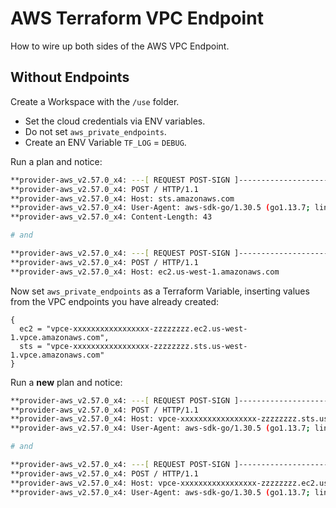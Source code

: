 # AWS Terraform VPC Endpoint

How to wire up both sides of the AWS VPC Endpoint.

## Without Endpoints

Create a Workspace with the `/use` folder.

* Set the cloud credentials via ENV variables.
* Do not set `aws_private_endpoints`.
* Create an ENV Variable `TF_LOG` = `DEBUG`.

Run a plan and notice:

```sh
**provider-aws_v2.57.0_x4: ---[ REQUEST POST-SIGN ]-----------------------------
**provider-aws_v2.57.0_x4: POST / HTTP/1.1
**provider-aws_v2.57.0_x4: Host: sts.amazonaws.com
**provider-aws_v2.57.0_x4: User-Agent: aws-sdk-go/1.30.5 (go1.13.7; linux; amd64) APN/1.0 HashiCorp/1.0 Terraform/0.12.23 (+https://www.terraform.io)
**provider-aws_v2.57.0_x4: Content-Length: 43

# and

**provider-aws_v2.57.0_x4: ---[ REQUEST POST-SIGN ]-----------------------------
**provider-aws_v2.57.0_x4: POST / HTTP/1.1
**provider-aws_v2.57.0_x4: Host: ec2.us-west-1.amazonaws.com
```

Now set `aws_private_endpoints` as a Terraform Variable, inserting values from the VPC endpoints you have already created:

```hcl
{
  ec2 = "vpce-xxxxxxxxxxxxxxxxx-zzzzzzzz.ec2.us-west-1.vpce.amazonaws.com",
  sts = "vpce-xxxxxxxxxxxxxxxxx-zzzzzzzz.sts.us-west-1.vpce.amazonaws.com"
}
```

Run a **new** plan and notice:

```sh
**provider-aws_v2.57.0_x4: ---[ REQUEST POST-SIGN ]-----------------------------
**provider-aws_v2.57.0_x4: POST / HTTP/1.1
**provider-aws_v2.57.0_x4: Host: vpce-xxxxxxxxxxxxxxxxx-zzzzzzzz.sts.us-west-1.vpce.amazonaws.com
**provider-aws_v2.57.0_x4: User-Agent: aws-sdk-go/1.30.5 (go1.13.7; linux; amd64) APN/1.0 HashiCorp/1.0 Terraform/0.12.23 (+https://www.terraform.io)

# and

**provider-aws_v2.57.0_x4: ---[ REQUEST POST-SIGN ]-----------------------------
**provider-aws_v2.57.0_x4: POST / HTTP/1.1
**provider-aws_v2.57.0_x4: Host: vpce-xxxxxxxxxxxxxxxxx-zzzzzzzz.ec2.us-west-1.vpce.amazonaws.com
**provider-aws_v2.57.0_x4: User-Agent: aws-sdk-go/1.30.5 (go1.13.7; linux; amd64) APN/1.0 HashiCorp/1.0 Terraform/0.12.23 (+https://www.terraform.io)
```
